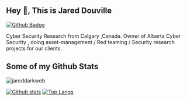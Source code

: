 ## Hey 👋, This is Jared Douville
[![Github Badge](https://img.shields.io/badge/-jareddarkweb-grey?style=flat&logo=github&logoColor=white&link=https://github.com/jareddarkweb/)](https://www.github.com/jareddarkweb/) <p align='left'>Cyber Security Research from Calgary ,Canada. Owner of Alberta Cyber Security , doing asset-management / Red teaming /  Security research projects for our clients. </p>
## Some of my Github Stats
<p align=left> <img src=https://komarev.com/ghpvc/?username=jareddarkweb alt=jareddarkweb /> </p>

[![Github stats](https://github-readme-stats.vercel.app/api?username=jareddarkweb&show_icons=true&include_all_commits=true)](https://github.com/jareddarkweb/github-readme-stats)
[![Top Langs](https://github-readme-stats.vercel.app/api/top-langs/?username=jareddarkweb&layout=compact)](https://github.com/jareddarkweb/github-readme-stats)
